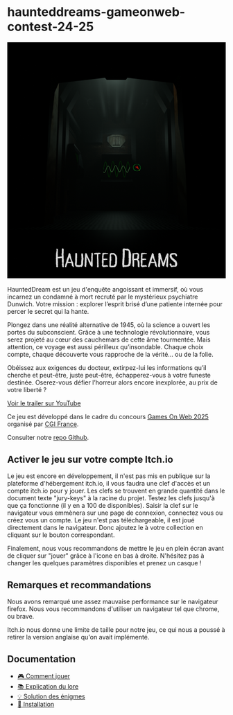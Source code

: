 # haunteddreams-gameonweb-contest-24-25
![alt text](HauntedDreamsV2.png)

HauntedDream est un jeu d'enquête angoissant et immersif, où vous incarnez un condamné à mort recruté par le mystérieux psychiatre Dunwich. Votre mission : explorer l’esprit brisé d’une patiente internée pour percer le secret qui la hante.

Plongez dans une réalité alternative de 1945, où la science a ouvert les portes du subconscient. Grâce à une technologie révolutionnaire, vous serez projeté au cœur des cauchemars de cette âme tourmentée. Mais attention, ce voyage est aussi périlleux qu’insondable. Chaque choix compte, chaque découverte vous rapproche de la vérité… ou de la folie.

Obéissez aux exigences du docteur, extirpez-lui les informations qu’il cherche et peut-être, juste peut-être, échapperez-vous à votre funeste destinée. Oserez-vous défier l’horreur alors encore inexplorée, au prix de votre liberté ?

[Voir le trailer sur YouTube](https://www.youtube.com/watch?v=PME4RAuYcyg)

Ce jeu est développé dans le cadre du concours [Games On Web 2025](https://www.cgi.com/france/fr-fr/event/games-on-web-2025) organisé par [CGI France](https://www.cgi.com/france/fr-fr). 

Consulter notre [repo Github](https://github.com/BarbaTeam/Haunted-Dreams).

## Activer le jeu sur votre compte Itch.io
Le jeu est encore en développement, il n'est pas mis en publique sur la plateforme d'hébergement itch.io, il vous faudra une clef d'accès et un compte itch.io pour y jouer. Les clefs se trouvent en grande quantité dans le document texte "jury-keys" à la racine du projet. Testez les clefs jusqu'à que ça fonctionne (il y en a 100 de disponibles).
Saisir la clef sur le navigateur vous emmènera sur une page de connexion, connectez vous ou créez vous un compte. Le jeu n'est pas téléchargeable, il est joué directement dans le navigateur. Donc ajoutez le à votre collection en cliquant sur le bouton correspondant.

Finalement, nous vous recommandons de mettre le jeu en plein écran avant de cliquer sur "jouer" grâce à l'icone en bas à droite. N'hésitez pas à changer les quelques paramètres disponibles et prenez un casque ! 

## Remarques et recommandations
Nous avons remarqué une assez mauvaise performance sur le navigateur firefox. Nous vous recommandons d'utiliser un navigateur tel que chrome, ou brave. 

Itch.io nous donne une limite de taille pour notre jeu, ce qui nous a poussé à retirer la version anglaise qu'on avait implémenté.

## Documentation

- [🎮 Comment jouer](JOUER.md)
- [📚 Explication du lore](LORE.md)
- [💡 Solution des énigmes](SOLU.md)
- [🔧 Installation](INSTAL.md)
